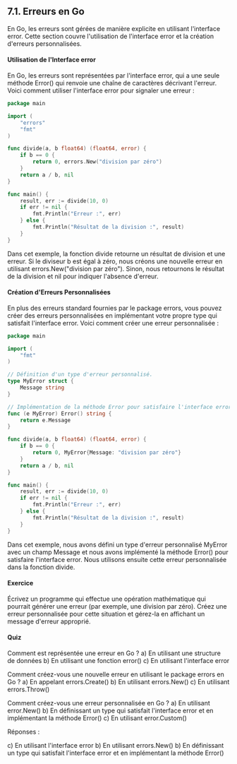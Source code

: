 ## 7.1. Erreurs en Go
En Go, les erreurs sont gérées de manière explicite en utilisant l'interface error. Cette section couvre l'utilisation de l'interface error et la création d'erreurs personnalisées.

#### Utilisation de l'Interface error
En Go, les erreurs sont représentées par l'interface error, qui a une seule méthode Error() qui renvoie une chaîne de caractères décrivant l'erreur. Voici comment utiliser l'interface error pour signaler une erreur :

```go
package main

import (
    "errors"
    "fmt"
)

func divide(a, b float64) (float64, error) {
    if b == 0 {
        return 0, errors.New("division par zéro")
    }
    return a / b, nil
}

func main() {
    result, err := divide(10, 0)
    if err != nil {
        fmt.Println("Erreur :", err)
    } else {
        fmt.Println("Résultat de la division :", result)
    }
}
```

Dans cet exemple, la fonction divide retourne un résultat de division et une erreur. Si le diviseur b est égal à zéro, nous créons une nouvelle erreur en utilisant errors.New("division par zéro"). Sinon, nous retournons le résultat de la division et nil pour indiquer l'absence d'erreur.

#### Création d'Erreurs Personnalisées
En plus des erreurs standard fournies par le package errors, vous pouvez créer des erreurs personnalisées en implémentant votre propre type qui satisfait l'interface error. Voici comment créer une erreur personnalisée :

```go
package main

import (
    "fmt"
)

// Définition d'un type d'erreur personnalisé.
type MyError struct {
    Message string
}

// Implémentation de la méthode Error pour satisfaire l'interface error.
func (e MyError) Error() string {
    return e.Message
}

func divide(a, b float64) (float64, error) {
    if b == 0 {
        return 0, MyError{Message: "division par zéro"}
    }
    return a / b, nil
}

func main() {
    result, err := divide(10, 0)
    if err != nil {
        fmt.Println("Erreur :", err)
    } else {
        fmt.Println("Résultat de la division :", result)
    }
}
```

Dans cet exemple, nous avons défini un type d'erreur personnalisé MyError avec un champ Message et nous avons implémenté la méthode Error() pour satisfaire l'interface error. Nous utilisons ensuite cette erreur personnalisée dans la fonction divide.

#### Exercice
Écrivez un programme qui effectue une opération mathématique qui pourrait générer une erreur (par exemple, une division par zéro). Créez une erreur personnalisée pour cette situation et gérez-la en affichant un message d'erreur approprié.

#### Quiz
Comment est représentée une erreur en Go ?
a) En utilisant une structure de données
b) En utilisant une fonction error()
c) En utilisant l'interface error

Comment créez-vous une nouvelle erreur en utilisant le package errors en Go ?
a) En appelant errors.Create()
b) En utilisant errors.New()
c) En utilisant errors.Throw()

Comment créez-vous une erreur personnalisée en Go ?
a) En utilisant error.New()
b) En définissant un type qui satisfait l'interface error et en implémentant la méthode Error()
c) En utilisant error.Custom()

Réponses :

c) En utilisant l'interface error
b) En utilisant errors.New()
b) En définissant un type qui satisfait l'interface error et en implémentant la méthode Error()